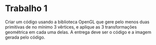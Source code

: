 # Trabalho 1

Criar um código usando a biblioteca OpenGL que gere pelo menos duas primitivas de no mínimo 3 vêrtices, e aplique as 3 transformações geométrica em cada uma delas. A entrega deve ser o código e a imagem gerada pelo código.
